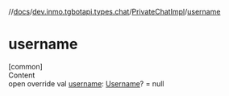 //[docs](../../../index.md)/[dev.inmo.tgbotapi.types.chat](../index.md)/[PrivateChatImpl](index.md)/[username](username.md)



# username  
[common]  
Content  
open override val [username](username.md): [Username](../../dev.inmo.tgbotapi.types/-username/index.md)? = null  



